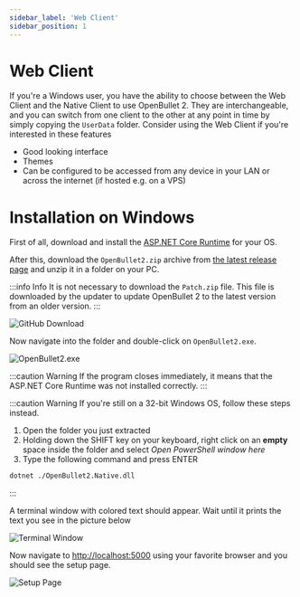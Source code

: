 ```yaml
---
sidebar_label: 'Web Client'
sidebar_position: 1
---
```


# Web Client
If you're a Windows user, you have the ability to choose between the Web Client and the Native Client to use OpenBullet 2. They are interchangeable, and you can switch from one client to the other at any point in time by simply copying the `UserData` folder. Consider using the Web Client if you're interested in these features

- Good looking interface
- Themes
- Can be configured to be accessed from any device in your LAN or across the internet (if hosted e.g. on a VPS)

# Installation on Windows
First of all, download and install the [ASP.NET Core Runtime](https://dotnet.microsoft.com/en-us/download/dotnet/6.0) for your OS.

After this, download the `OpenBullet2.zip` archive from [the latest release page](https://github.com/openbullet/openbullet2/releases/latest) and unzip it in a folder on your PC.

:::info Info
It is not necessary to download the `Patch.zip` file. This file is downloaded by the updater to update OpenBullet 2 to the latest version from an older version.
:::

![GitHub Download](/img/installation/web-client/github-download.png)

Now navigate into the folder and double-click on `OpenBullet2.exe`.

![OpenBullet2.exe](/img/installation/web-client/windows-executable.png)

:::caution Warning
If the program closes immediately, it means that the ASP.NET Core Runtime was not installed correctly.
:::

:::caution Warning
If you're still on a 32-bit Windows OS, follow these steps instead.
1. Open the folder you just extracted
2. Holding down the SHIFT key on your keyboard, right click on an **empty** space inside the folder and select *Open PowerShell window here*
3. Type the following command and press ENTER
```bash
dotnet ./OpenBullet2.Native.dll
```
:::

A terminal window with colored text should appear. Wait until it prints the text you see in the picture below

![Terminal Window](/img/installation/web-client/windows-terminal.png)

Now navigate to [http://localhost:5000](http://localhost:5000) using your favorite browser and you should see the setup page.

![Setup Page](/img/installation/web-client/setup-page.png)